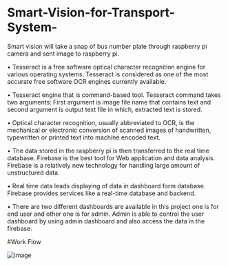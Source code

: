 # Smart-Vision-for-Transport-System-

Smart vision will take a snap of bus number plate through raspberry pi camera and sent
image to raspberry pi.

• Tesseract is a free software optical character recognition engine for various operating
systems. Tesseract is considered as one of the most accurate free software OCR engines
currently available.

• Tesseract engine that is command-based tool. Tesseract command takes two arguments:
First argument is image file name that contains text and second argument is output text
file in which, extracted text is stored.

• Optical character recognition, usually abbreviated to OCR, is the mechanical or
electronic conversion of scanned images of handwritten, typewritten or printed text into
machine encoded text.

• The data stored in the raspberry pi is then transferred to the real time database. Firebase
is the best tool for Web application and data analysis. Firebase is a relatively new
technology for handling large amount of unstructured data.

• Real time data leads displaying of data in dashboard form database. Firebase provides
services like a real-time database and backend.

• There are two different dashboards are available in this project one is for end user and
other one is for admin. Admin is able to control the user dashboard by using admin
dashboard and also access the data in the firebase.

#Work Flow

![image](https://user-images.githubusercontent.com/93177242/157700928-73984f1b-6bfa-4b06-b5cf-3484ccdbf969.png)
